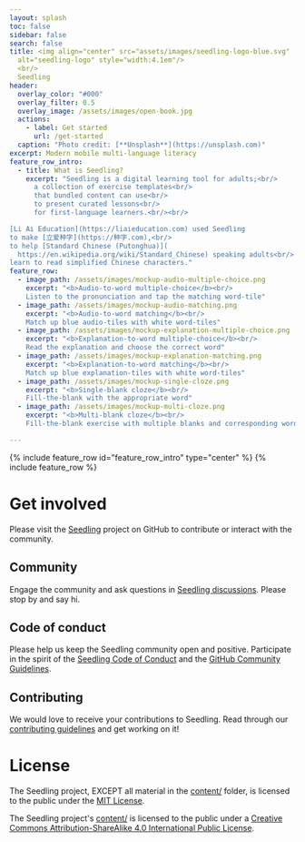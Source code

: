 ```yaml
---
layout: splash
toc: false
sidebar: false
search: false
title: <img align="center" src="assets/images/seedling-logo-blue.svg"
  alt="seedling-logo" style="width:4.1em"/>
  <br/>
  Seedling
header:
  overlay_color: "#000"
  overlay_filter: 0.5
  overlay_image: /assets/images/open-book.jpg
  actions:
    - label: Get started
      url: /get-started
  caption: "Photo credit: [**Unsplash**](https://unsplash.com)"
excerpt: Modern mobile multi-language literacy
feature_row_intro:
  - title: What is Seedling?
    excerpt: "Seedling is a digital learning tool for adults;<br/>
      a collection of exercise templates<br/>
      that bundled content can use<br/>
      to present curated lessons<br/>
      for first-language learners.<br/><br/>

[Li Ai Education](https://liaieducation.com) used Seedling
to make [立爱种字](https://种字.com),<br/>
to help [Standard Chinese (Putonghua)](
  https://en.wikipedia.org/wiki/Standard_Chinese) speaking adults<br/>
learn to read simplified Chinese characters."
feature_row:
  - image_path: /assets/images/mockup-audio-multiple-choice.png
    excerpt: "<b>Audio-to-word multiple-choice</b><br/>
    Listen to the pronunciation and tap the matching word-tile"
  - image_path: /assets/images/mockup-audio-matching.png
    excerpt: "<b>Audio-to-word matching</b><br/>
    Match up blue audio-tiles with white word-tiles"
  - image_path: /assets/images/mockup-explanation-multiple-choice.png
    excerpt: "<b>Explanation-to-word multiple-choice</b><br/>
    Read the explanation and choose the correct word"
  - image_path: /assets/images/mockup-explanation-matching.png
    excerpt: "<b>Explanation-to-word matching</b><br/>
    Match up blue explanation-tiles with white word-tiles"
  - image_path: /assets/images/mockup-single-cloze.png
    excerpt: "<b>Single-blank cloze</b><br/>
    Fill-the-blank with the appropriate word"
  - image_path: /assets/images/mockup-multi-cloze.png
    excerpt: "<b>Multi-blank cloze</b><br/>
    Fill-the-blank exercise with multiple blanks and corresponding words"

---
```

{% include feature_row id="feature_row_intro" type="center" %}
{% include feature_row %}

# Get involved

Please visit the [Seedling](https://github.com/nodepa/seedling) project on GitHub
to contribute or interact with the community.

## Community

Engage the community and ask questions
in [Seedling discussions](https://github.com/nodepa/seedling/discussions).
Please stop by and say hi.

## Code of conduct

Please help us keep the Seedling community open and positive.
Participate in the spirit of the
[Seedling Code of Conduct](
  https://github.com/nodepa/seedling/blob/main/.github/CODE_OF_CONDUCT.md)
and the [GitHub Community Guidelines](
https://docs.github.com/en/github/site-policy/github-community-guidelines).

## Contributing

We would love to receive your contributions to Seedling.
Read through our [contributing guidelines](
  https://github.com/nodepa/seedling/blob/main/.github/CONTRIBUTING.md)
and get working on it!

# License

The Seedling project,
EXCEPT all material in the [content/](
  https://github.com/nodepa/seedling/tree/main/content/) folder,
is licensed to the public under the [MIT License](https://github.com/nodepa/seedling/blob/main/LICENSE.md).

The Seedling project's [content/](
  https://github.com/nodepa/seedling/tree/main/content/)
is licensed to the public under a
[Creative Commons Attribution-ShareAlike 4.0 International Public License](
https://github.com/nodepa/seedling/blob/main/content/LICENSE.md).
